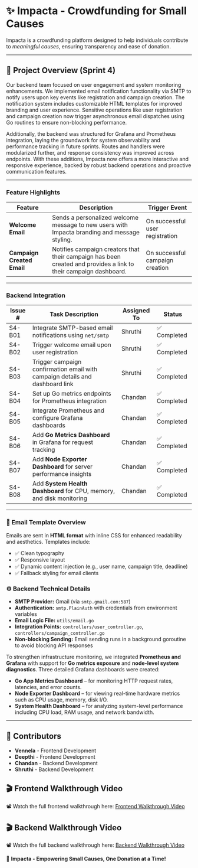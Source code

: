 # ✨ Impacta - Crowdfunding for Small Causes
Impacta is a crowdfunding platform designed to help individuals contribute to *meaningful causes*, ensuring transparency and ease of donation.

---

## 🚀 Project Overview (Sprint 4)
Our backend team focused on user engagement and system monitoring enhancements. We implemented email notification functionality via SMTP to notify users upon key events like registration and campaign creation. The notification system includes customizable HTML templates for improved branding and user experience. Sensitive operations like user registration and campaign creation now trigger asynchronous email dispatches using Go routines to ensure non-blocking performance.

Additionally, the backend was structured for Grafana and Prometheus integration, laying the groundwork for system observability and performance tracking in future sprints. Routes and handlers were modularized further, and response consistency was improved across endpoints. With these additions, Impacta now offers a more interactive and responsive experience, backed by robust backend operations and proactive communication features. 


---

### Feature Highlights

| Feature | Description | Trigger Event |
|--------|-------------|----------------|
| **Welcome Email** | Sends a personalized welcome message to new users with Impacta branding and message styling. | On successful user registration |
| **Campaign Created Email** | Notifies campaign creators that their campaign has been created and provides a link to their campaign dashboard. | On successful campaign creation |

---

### Backend Integration

| Issue # | Task Description | Assigned To | Status |
|---------|------------------|-------------|--------|
| S4-B01 | Integrate SMTP-based email notifications using `net/smtp` | Shruthi | ✅ Completed |
| S4-B02 | Trigger welcome email upon user registration | Shruthi | ✅ Completed |
| S4-B03 | Trigger campaign confirmation email with campaign details and dashboard link | Shruthi | ✅ Completed |
| S4-B04  | Set up Go metrics endpoints for Prometheus integration                                            | Chandan     | ✅ Completed |
| S4-B05  | Integrate Prometheus and configure Grafana dashboards                                             | Chandan     | ✅ Completed |
| S4-B06  | Add **Go Metrics Dashboard** in Grafana for request tracking                                      | Chandan     | ✅ Completed |
| S4-B07  | Add **Node Exporter Dashboard** for server performance insights                                   | Chandan     | ✅ Completed |
| S4-B08  | Add **System Health Dashboard** for CPU, memory, and disk monitoring                              | Chandan     | ✅ Completed |

---

### 📧 Email Template Overview

Emails are sent in **HTML format** with inline CSS for enhanced readability and aesthetics. Templates include:

- ✅ Clean typography
- ✅ Responsive layout
- ✅ Dynamic content injection (e.g., user name, campaign title, deadline)
- ✅ Fallback styling for email clients

### ⚙️ Backend Technical Details

- **SMTP Provider:** Gmail (via `smtp.gmail.com:587`)
- **Authentication:** `smtp.PlainAuth` with credentials from environment variables
- **Email Logic File:** `utils/email.go`
- **Integration Points:** `controllers/user_controller.go`, `controllers/campaign_controller.go`
- **Non-blocking Sending:** Email sending runs in a background goroutine to avoid blocking API responses

To strengthen infrastructure monitoring, we integrated **Prometheus and Grafana** with support for **Go metrics exposure** and **node-level system diagnostics**. Three detailed Grafana dashboards were created:

- **Go App Metrics Dashboard** – for monitoring HTTP request rates, latencies, and error counts.
- **Node Exporter Dashboard** – for viewing real-time hardware metrics such as CPU usage, memory, disk I/O.
- **System Health Dashboard** – for analyzing system-level performance including CPU load, RAM usage, and network bandwidth.

---

 ## 👥 Contributors

- **Vennela** - Frontend Development
- **Deepthi** - Frontend Development
- **Chandan** - Backend Development
- **Shruthi** - Backend Development

## 🎬 Frontend Walkthrough Video
📽️ Watch the full frontend walkthrough here: [Frontend Walkthrough Video](https://youtu.be/6bDxygBRL54)

## 🎬 Backend Walkthrough Video
📽️ Watch the full backend walkthrough here: [Backend Walkthrough Video](https://youtu.be/yIxtH9PpRfg)


🚀 **Impacta - Empowering Small Causes, One Donation at a Time!**

